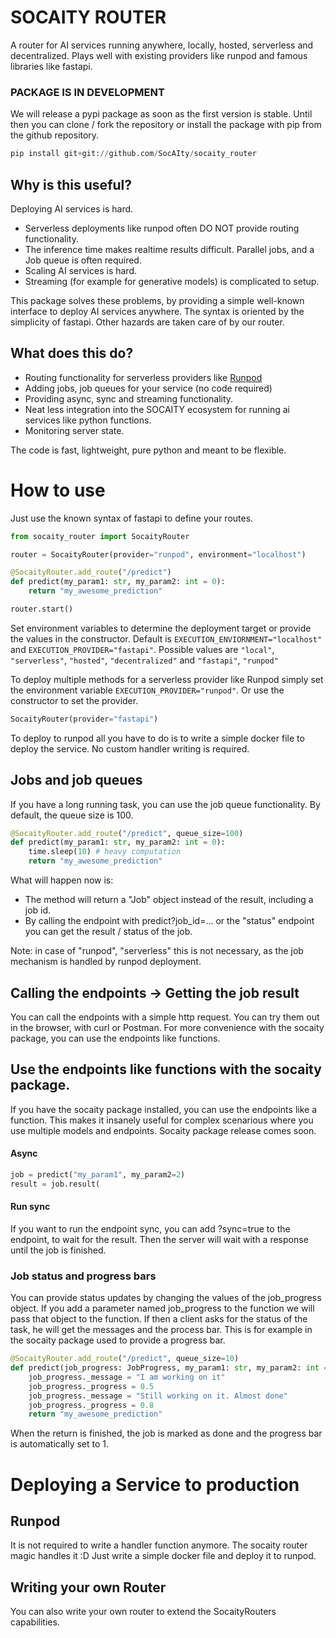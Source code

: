 # SOCAITY ROUTER

A router for AI services running anywhere, locally, hosted, serverless and decentralized.
Plays well with existing providers like runpod and famous libraries like fastapi.

### PACKAGE IS IN DEVELOPMENT
We will release a pypi package as soon as the first version is stable.
Until then you can clone / fork the repository or install the package with pip from the github repository.

```python
pip install git+git://github.com/SocAIty/socaity_router
```


## Why is this useful?
Deploying AI services is hard. 
- Serverless deployments like runpod often DO NOT provide routing functionality.
- The inference time makes realtime results difficult. Parallel jobs, and a Job queue is often required. 
- Scaling AI services is hard.
- Streaming (for example for generative models) is complicated to setup.


This package solves these problems, by providing a simple well-known interface to deploy AI services anywhere.
The syntax is oriented by the simplicity of fastapi. Other hazards are taken care of by our router.

## What does this do?

- Routing functionality for serverless providers like [Runpod](Runpod.io)
- Adding jobs, job queues for your service (no code required)
- Providing async, sync and streaming functionality.
- Neat less integration into the SOCAITY ecosystem for running ai services like python functions.
- Monitoring server state.

The code is fast, lightweight, pure python and meant to be flexible.

# How to use
Just use the known syntax of fastapi to define your routes.

```python
from socaity_router import SocaityRouter

router = SocaityRouter(provider="runpod", environment="localhost")

@SocaityRouter.add_route("/predict")
def predict(my_param1: str, my_param2: int = 0):
    return "my_awesome_prediction"

router.start()
```
Set environment variables to determine the deployment target or provide the values in the constructor.
Default is ```EXECUTION_ENVIORNMENT="localhost"``` and ```EXECUTION_PROVIDER="fastapi"```.
Possible values are ```"local"```, ```"serverless"```, ```"hosted"```, ```"decentralized"``` and ```"fastapi"```, ```"runpod"```

To deploy multiple methods for a serverless provider like Runpod simply set the environment variable ```EXECUTION_PROVIDER="runpod"```.
Or use the constructor to set the provider.

```python
SocaityRouter(provider="fastapi")
```
To deploy to runpod all you have to do is to write a simple docker file to deploy the service. 
No custom handler writing is required.


## Jobs and job queues

If you have a long running task, you can use the job queue functionality. By default, the queue size is 100.
```python
@SocaityRouter.add_route("/predict", queue_size=100)
def predict(my_param1: str, my_param2: int = 0):
    time.sleep(10) # heavy computation
    return "my_awesome_prediction"
```
What will happen now is: 
- The method will return a "Job" object instead of the result, including a job id.
- By calling the endpoint with predict?job_id=... or the "status" endpoint you can get the result / status of the job.


Note: in case of "runpod", "serverless" this is not necessary, as the job mechanism is handled by runpod deployment.

## Calling the endpoints -> Getting the job result

You can call the endpoints with a simple http request.
You can try them out in the browser, with curl or Postman. 
For more convenience with the socaity package, you can use the endpoints like functions.

## Use the endpoints like functions with the socaity package.
If you have the socaity package installed, you can use the endpoints like a function.
This makes it insanely useful for complex scenarious where you use multiple models and endpoints.
Socaity package release comes soon.

#### Async

```python
job = predict("my_param1", my_param2=2)
result = job.result(

```
#### Run sync
If you want to run the endpoint sync, you can add ?sync=true to the endpoint, to wait for the result.
Then the server will wait with a response until the job is finished.



### Job status and progress bars

You can provide status updates by changing the values of the job_progress object. 
If you add a parameter named job_progress to the function we will pass that object to the function.
If then a client asks for the status of the task, he will get the messages and the process bar. This is for example in the socaity package used to provide a progress bar.

```python
@SocaityRouter.add_route("/predict", queue_size=10)
def predict(job_progress: JobProgress, my_param1: str, my_param2: int = 0):
    job_progress._message = "I am working on it"
    job_progress._progress = 0.5
    job_progress._message = "Still working on it. Almost done"
    job_progress._progress = 0.8
    return "my_awesome_prediction"
```
When the return is finished, the job is marked as done and the progress bar is automatically set to 1.





# Deploying a Service to production

## Runpod
It is not required to write a handler function anymore. The socaity router magic handles it :D
Just write a simple docker file and deploy it to runpod. 


## Writing your own Router

You can also write your own router to extend the SocaityRouters capabilities.
